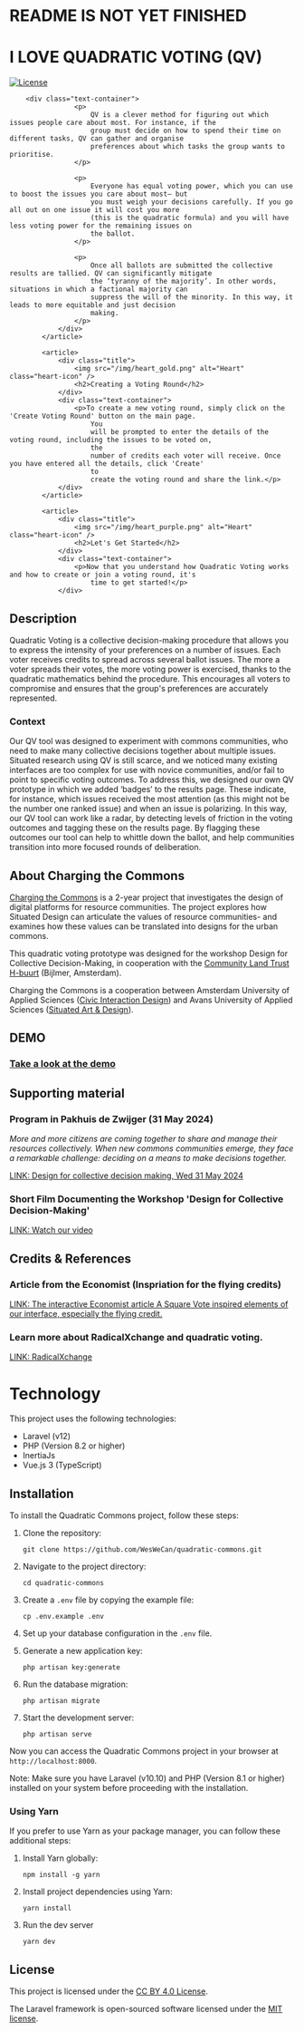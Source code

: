 # README IS NOT YET FINISHED

# I LOVE QUADRATIC VOTING (QV)

[![License](https://img.shields.io/badge/license-CC%20BY%204.0-blue.svg)](https://creativecommons.org/licenses/by/4.0/)

        <div class="text-container">
                    <p>
                        QV is a clever method for figuring out which issues people care about most. For instance, if the
                        group must decide on how to spend their time on different tasks, QV can gather and organise
                        preferences about which tasks the group wants to prioritise.
                    </p>

                    <p>
                        Everyone has equal voting power, which you can use to boost the issues you care about most– but
                        you must weigh your decisions carefully. If you go all out on one issue it will cost you more
                        (this is the quadratic formula) and you will have less voting power for the remaining issues on
                        the ballot.
                    </p>

                    <p>
                        Once all ballots are submitted the collective results are tallied. QV can significantly mitigate
                        the ‘tyranny of the majority’. In other words, situations in which a factional majority can
                        suppress the will of the minority. In this way, it leads to more equitable and just decision
                        making.
                    </p>
                </div>
            </article>

            <article>
                <div class="title">
                    <img src="/img/heart_gold.png" alt="Heart" class="heart-icon" />
                    <h2>Creating a Voting Round</h2>
                </div>
                <div class="text-container">
                    <p>To create a new voting round, simply click on the 'Create Voting Round' button on the main page.
                        You
                        will be prompted to enter the details of the voting round, including the issues to be voted on,
                        the
                        number of credits each voter will receive. Once you have entered all the details, click 'Create'
                        to
                        create the voting round and share the link.</p>
                </div>
            </article>

            <article>
                <div class="title">
                    <img src="/img/heart_purple.png" alt="Heart" class="heart-icon" />
                    <h2>Let's Get Started</h2>
                </div>
                <div class="text-container">
                    <p>Now that you understand how Quadratic Voting works and how to create or join a voting round, it's
                        time to get started!</p>
                </div>





## Description
Quadratic Voting is a collective decision-making procedure that allows you to express the intensity of your preferences on a number of issues. Each voter receives credits to spread across several ballot issues. The more a voter spreads their votes, the more voting power is exercised, thanks to the quadratic mathematics behind the procedure. This encourages all voters to compromise and ensures that the group's preferences are accurately represented.

### Context
Our QV tool was designed to experiment with commons communities, who need to make many collective decisions together about multiple issues. Situated research using QV is still scarce, and we noticed many existing interfaces are too complex for use with novice communities, and/or fail to point to specific voting outcomes. To address this, we designed our own QV prototype in which we added ‘badges’ to the results page. These indicate, for instance, which issues received the most attention (as this might not be the number one ranked issue) and when an issue is polarizing. In this way, our QV tool can work like a radar, by detecting levels of friction in the voting outcomes and tagging these on the results page. By flagging these outcomes our tool can help to whittle down the ballot, and help communities transition into more focused rounds of deliberation.

## About Charging the Commons
[Charging the Commons](https://circulateproject.nl/) is a 2-year project that investigates the design of digital platforms for resource communities. The project explores how Situated Design can articulate the values of resource communities- and examines how these values can be translated into designs for the urban commons.

This quadratic voting prototype was designed for the workshop Design for Collective Decision-Making, in cooperation with the [Community Land Trust H-buurt](https://www.clthbuurt.nl/) (Bijlmer, Amsterdam).

Charging the Commons is a cooperation between Amsterdam University of Applied Sciences ([Civic Interaction Design](https://civicinteractiondesign.com/)) and Avans University of Applied Sciences ([Situated Art & Design](https://caradt.nl/research-group/situated-art-and-design/)).


## DEMO
### [Take a look at the demo](https://iloveqv.org)


## Supporting material

### Program in Pakhuis de Zwijger (31 May 2024)
*More and more citizens are coming together to share and manage their resources collectively. When new commons communities emerge, they face a remarkable challenge: deciding on a means to make decisions together.*

[LINK: Design for collective decision making, Wed 31 May 2024](https://dezwijger.nl/programma/designing-for-resource-sharing-communities)


### Short Film Documenting the Workshop 'Design for Collective Decision-Making'

[LINK: Watch our video](https://www.youtube.com/embed/n0CEpT7ZOEo)

## Credits & References


### Article from the Economist (Inspriation for the flying credits)

[LINK: The interactive Economist article A Square Vote inspired elements of our interface, especially the flying credit.](https://www.economist.com/interactive/2021/12/18/quadratic-voting)


### Learn more about RadicalXchange and quadratic voting.
[LINK: RadicalXchange](https://www.radicalxchange.org/)



# Technology
This project uses the following technologies:
- Laravel (v12)
- PHP (Version 8.2 or higher)
- InertiaJs
- Vue.js 3 (TypeScript)


## Installation


To install the Quadratic Commons project, follow these steps:


1. Clone the repository:
    ```
    git clone https://github.com/WesWeCan/quadratic-commons.git
    ```

2. Navigate to the project directory:
    ```
    cd quadratic-commons
    ```

3. Create a `.env` file by copying the example file:
    ```
    cp .env.example .env
    ```

4. Set up your database configuration in the `.env` file.

5. Generate a new application key:
    ```
    php artisan key:generate
    ```

6. Run the database migration:
    ```
    php artisan migrate
    ```

7. Start the development server:
    ```
    php artisan serve
    ```


Now you can access the Quadratic Commons project in your browser at `http://localhost:8000`.


Note: Make sure you have Laravel (v10.10) and PHP (Version 8.1 or higher) installed on your system before proceeding with the installation.

### Using Yarn

If you prefer to use Yarn as your package manager, you can follow these additional steps:

1. Install Yarn globally:
    ```
    npm install -g yarn
    ```
2. Install project dependencies using Yarn:
    ```
    yarn install
    ```
3. Run the dev server
    ```
    yarn dev
    ```

## License

This project is licensed under the [CC BY 4.0 License](https://creativecommons.org/licenses/by/4.0/).

The Laravel framework is open-sourced software licensed under the [MIT license](https://opensource.org/licenses/MIT).